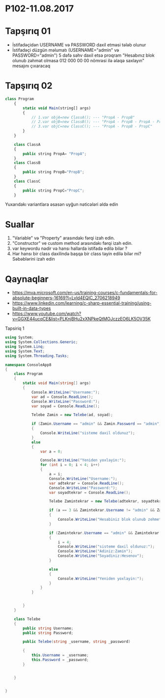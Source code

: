 # P102-11.08.2017

# Tapşırıq 01

- İstifadəçidən USERNAME və PASSWORD daxil etməsi tələb olunur
- İstifadəçi düzgün məlumatı (USERNAME="admin" və PASSWORD="admin") 5 dəfə səhv daxil etsə proqram "Hesabınız blok olunub zəhmət olmasa 012 000 00 00 nömrəsi ilə əlaqə saxlayın" mesajını çıxaracaq

# Tapşırıq 02
```javascript
class Program
    {
        static void Main(string[] args)
        {
            // 1.var objA=new ClassA(); --- "PropA - PropB"
            // 2.var objB=new ClassB(); --- "PropA - PropB - PropA - PropC "
            // 3.var objC=new ClassC(); --- "PropA - PropB - PropC"
        }
    }

    class ClassA
    {
        public string PropA= "PropA";
    }
    class ClassB
    {
        public string PropB="PropB";
    }
    class ClassC
    {
        public string PropC="PropC";
    }
```
Yuxarıdakı variantlara əsasən uyğun nəticələri əldə edin

# Suallar 

1. "Variable" və "Property" arasındakı fərqi izah edin.
2. "Constructor" ve custom method arasındakı fərqi izah edin.
3. var keywordu nədir və hansı hallarda istifadə edilə bilər ?
4. Hər hansı bir class daxilində başqa bir class təyin edilə bilər mi? Səbəblərini izah edin

# Qaynaqlar

- https://mva.microsoft.com/en-us/training-courses/c-fundamentals-for-absolute-beginners-16169?l=Lvld4EQIC_2706218949
- https://www.linkedin.com/learning/c-sharp-essential-training/using-built-in-data-types
- https://www.youtube.com/watch?v=GGXE44ucqCE&list=PLKnjBHu2xXNPkeQtMOJczzEO6LK5OV35K





Tapsiriq 1 
```c#
using System;
using System.Collections.Generic;
using System.Linq;
using System.Text;
using System.Threading.Tasks;

namespace ConsoleApp8
{
    class Program
    {
        static void Main(string[] args)
        {
            Console.WriteLine("Username:");
            var ad = Console.ReadLine();
            Console.WriteLine("Password:");
            var soyad = Console.ReadLine();

            Telebe Zamin = new Telebe(ad, soyad);

            if (Zamin.Username == "admin" && Zamin.Password == "admin")
            {
                Console.WriteLine("sisteme daxil oldunuz");
            }
            else
            {
                var a = 0;

                Console.WriteLine("Yeniden yoxlayin:");
                for (int i = 0; i < 4; i++)
                {
                    a = i;
                    Console.WriteLine("Username:");
                    var adtekrar = Console.ReadLine();
                    Console.WriteLine("Password:");
                    var soyadtekrar = Console.ReadLine();

                    Telebe Zamintekrar = new Telebe(adtekrar, soyadtekrar);

                    if (a == 3 && Zamintekrar.Username != "admin" && Zamintekrar.Password != "admin")
                    {
                        Console.WriteLine("Hesabiniz blok olunub zehmet olmasa 012 000 00 00 nomresi ile elaqe saxlayin");
                    }

                    if (Zamintekrar.Username == "admin" && Zamintekrar.Password == "admin")
                    {
                        i = 4;
                        Console.WriteLine("sisteme daxil oldunuz:");
                        Console.WriteLine("Adiniz:Zamin");
                        Console.WriteLine("Soyadiniz:Hesenov");
                    }

                    else
                    {
                        Console.WriteLine("Yeniden yoxlayin:");
                    }
                }
            }


        }
    }

    class Telebe
    {
        public string Username;
        public string Password;

        public Telebe(string _username, string _password)

        {
            this.Username = _username;
            this.Password = _password;
        }


    }


}
```

